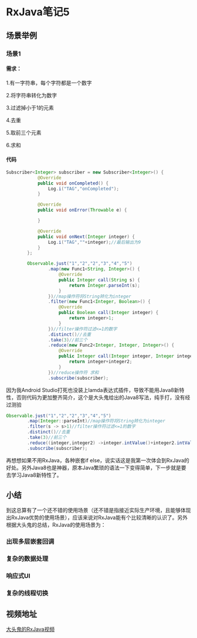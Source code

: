 # RxJava笔记5
## 场景举例
### 场景1
#### 需求：
1.有一字符串，每个字符都是一个数字

2.将字符串转化为数字

3.过滤掉小于1的元素

4.去重

5.取前三个元素

6.求和
#### 代码
```Java
Subscriber<Integer> subscriber = new Subscriber<Integer>() {
            @Override
            public void onCompleted() {
                Log.i("TAG","onCompleted");
            }

            @Override
            public void onError(Throwable e) {

            }

            @Override
            public void onNext(Integer integer) {
                Log.i("TAG",""+integer);//最后输出为9
            }
        };

        Observable.just("1","2","2","3","4","5")
                .map(new Func1<String, Integer>() {
                    @Override
                    public Integer call(String s) {
                        return Integer.parseInt(s);
                    }
                })//map操作符将String转化为integer
                .filter(new Func1<Integer, Boolean>() {
                    @Override
                    public Boolean call(Integer integer) {
                        return integer>1;
                    }
                })//filter操作符过滤<=1的数字
                .distinct()//去重
                .take(3)//前三个
                .reduce(new Func2<Integer, Integer, Integer>() {
                    @Override
                    public Integer call(Integer integer, Integer integer2) {
                        return integer+integer2;
                    }
                })//reduce操作符 求和
                .subscribe(subscriber);
```
因为我Android Studio打死也没装上lamda表达式插件，导致不能用Java8新特性，否则代码为更加整齐简介，这个是大头鬼给出的Java8写法，纯手打，没有经过测验
```Java
Observable.just("1","2","2","3","4","5")
        .map(Integer::parseInt)//map操作符将String转化为integer
        .filter(s -> s>1)//filter操作符过滤<=1的数字
        .distinct()//去重
        .take(3)//前三个
        .reduce((integer,integer2) ->integer.intValue()+integer2.intValue())//reduce操作符 求和
        .subscribe(subscriber);
```
再想想如果不用RxJava，各种嵌套if else，说实话这是我第一次体会到RxJava的好处。另外Java8也是神器，原本Java繁琐的语法一下变得简单，下一步就是要去学习Java8新特性了。

## 小结
到这总算有了一个还不错的使用场景（还不错是指接近实际生产环境，且能够体现出RxJava优势的使用场景），应该来说对RxJava能有个比较清晰的认识了。另外根据大头鬼的总结，RxJava的使用场景为：
### 出现多层嵌套回调
### 复杂的数据处理
### 响应式UI
### 复杂的线程切换

## 视频地址
[大头鬼的RxJava视频](http://boolan.com/lecture/1000001243#0-tsina-1-68759-397232819ff9a47a7b7e80a40613cfe1)
